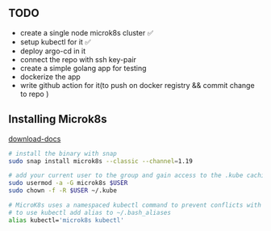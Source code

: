 ## TODO
- create a single node microk8s cluster ✅
- setup kubectl for it ✅
- deploy argo-cd in it
- connect the repo with ssh key-pair
- create a simple golang app for testing
- dockerize the app
- write github action for it(to push on docker registry && commit change to repo )

## Installing Microk8s
[download-docs](https://microk8s.io/docs)
```bash
# install the binary with snap
sudo snap install microk8s --classic --channel=1.19

# add your current user to the group and gain access to the .kube caching directory
sudo usermod -a -G microk8s $USER
sudo chown -f -R $USER ~/.kube

# MicroK8s uses a namespaced kubectl command to prevent conflicts with any existing installs of kubectl
# to use kubectl add alias to ~/.bash_aliases
alias kubectl='microk8s kubectl'
```